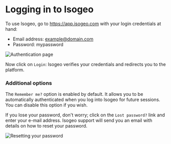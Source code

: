 # Logging in to Isogeo

To use Isogeo, go to https://app.isogeo.com with your login credentials at hand:

* Email address: example@domain.com
* Password: mypassword

![Authentication page](/en/images/ID_log_in.gif "Isogeo platform login page")

Now click on `Login`: Isogeo verifies your credentials and redirects you to the platform.

### Additional options

The `Remember me?` option is enabled by default. It allows you to be automatically authenticated when you log into Isogeo for future sessions. You can disable this option if you wish.

If you lose your password, don't worry; click on the `Lost password?` link and enter your e-mail address. Isogeo support will send you an email with details on how to reset your password.

![Resetting your password](/en/images/ID_password_reminder_mail.png "Email with the reset link")

